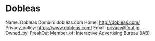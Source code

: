 
# Dobleas

Name: Dobleas
Domain: dobleas.com
Home: http://dobleas.com/
Privacy_policy: https://www.dobleas.com/
Email: privacy@fout.jp
Owned_by: FreakOut
Member_of: Interactive Advertising Bureau (IAB)
